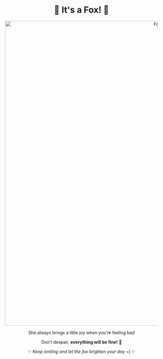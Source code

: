 <div align="center">
  
# 🦊 It's a Fox! 🦊

<img src="https://i.imgur.com/vIF8Zco.gif" style="width: 1000px; max-width: 100%; height: auto;" alt="Foxy!">

She always brings a little joy when you're feeling bad

Don't despair, **everything will be fine!** 🌟  

✨ _Keep smiling and let the fox brighten your day =)_ ✨

</div>
